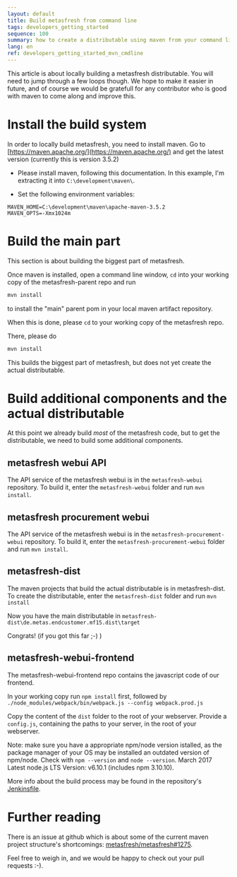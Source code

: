 ```yaml
---
layout: default
title: Build metasfresh from command line
tags: developers_getting_started
sequence: 100
summary: how to create a distributable using maven from your command line
lang: en
ref: developers_getting_started_mvn_cmdline
---
```



This article is about locally building a metasfresh distributable.
You will need to jump through a few loops though. We hope to make it easier in future,
and of course we would be gratefull for any contributor who is good with maven to come along and improve this.


# Install the build system

In order to locally build metasfresh, you need to install maven.
Go to [https://maven.apache.org/](https://maven.apache.org/) and get the latest version (currently this is version 3.5.2)

* Please install maven, following this documentation.
In this example, I'm extracting it into ```C:\development\maven\```.

* Set the following environment variables:
```
MAVEN_HOME=C:\development\maven\apache-maven-3.5.2
MAVEN_OPTS=-Xmx1024m
```

# Build the main part

This section is about building the biggest part of metasfresh.

Once maven is installed, open a command line window, `cd` into your working copy of the metasfresh-parent repo and run
```bash
mvn install
```
to install the "main" parent pom in your local maven artifact repository.

When this is done, please `cd` to your working copy of the metasfresh repo.

There, please do
```bash
mvn install
```

This builds the biggest part of metasfresh, but does not yet create the actual distributable.

# Build additional components and the actual distributable

At this point we already build _most_ of the metasfresh code, but to get the
distributable, we need to build some additional components.

## metasfresh webui API

The API service of the metasfresh webui is in the `metasfresh-webui` repository.
To build it, enter the  `metasfresh-webui` folder and run `mvn install`.

## metasfresh procurement webui

The API service of the metasfresh webui is in the `metasfresh-procurement-webui` repository.
To build it, enter the  `metasfresh-procurement-webui` folder and run `mvn install`.

## metasfresh-dist

The maven projects that build the actual distributable is in metasfresh-dist.
To create the distributable, enter the `metasfresh-dist` folder and run `mvn install`

Now you have the main distributable in `metasfresh-dist\de.metas.endcustomer.mf15.dist\target`

Congrats! (if you got this far ;-) )

## metasfresh-webui-frontend

The metasfresh-webui-frontend repo contains the javascript code of our frontend.

In your working copy run `npm install` first, followed by `./node_modules/webpack/bin/webpack.js --config webpack.prod.js`

Copy the content of the `dist` folder to the root of your webserver. Provide a `config.js`, containing the paths to your server, in the root of your webserver.

Note: make sure you have a appropriate npm/node version istalled, as the package manager of your OS may be installed an outdated version of npm/node. Check with `npm --version` and `node --version`. March 2017 Latest node.js LTS Version: v6.10.1 (includes npm 3.10.10).

More info about the build process may be found in the repository's [Jenkinsfile](https://github.com/metasfresh/metasfresh-webui-frontend/blob/master/Jenkinsfile).

# Further reading

There is an issue at github which is about some of the current maven project structure's shortcomings: [metasfresh/metasfresh#1275](https://github.com/metasfresh/metasfresh/issues/1275).

Feel free to weigh in, and we would be happy to check out your pull requests :-).
